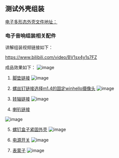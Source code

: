 ## 测试外壳组装

[电子多形态外壳文件地址：](https://github.com/maker-community/ElectronBot-Peripheral)


### 电子音响组装相关配件

讲解组装视频链接如下：

https://www.bilibili.com/video/BV1sx4y1s7FZ


成品效果如下：
![image](/audio.jpg)


1. [脚垫链接](https://m.tb.cn/h.gjBsAdFcdIlrZwP?tk=grcJ32NqVmK)
![image](/jiaodian.png)

1. [螺丝钉链接选择m1.4的固定winhello摄像头](https://m.tb.cn/h.gjpkeAOth8cpdVU?tk=eY3r32Nr9K0)
![image](/luosiding.png)

1. [转轴链接](https://m.tb.cn/h.gQS4Y1UixN5dCRS?tk=KGcE32NrfFs)
![image](/zhuanzhou.png)

1. [喇叭链接](https://m.tb.cn/h.gQBfAuQCAnnUt2I?tk=I7Q132NpBCg)

![image](laba.jpg)

5. [螺钉盒子紧固外壳](https://m.tb.cn/h.gQSUxz6XtIg9wGg?tk=k64F32NssRm)
![image](/heziluosi.jpg)

6. [电源开关](https://m.tb.cn/h.gjpOiqzNrY5ItY6?tk=M3dw32NHsNx)
![image](/kaiguan.png)

7. [表蒙子](https://m.tb.cn/h.gjBvHujF9SKrd9k?tk=CgVL32NsGpt)
![image](/biaomengzi.png)




